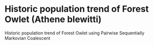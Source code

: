 # Historic population trend of Forest Owlet (Athene blewitti)
Historic population trend of Forest Owlet using Pairwise Sequentially Markovian Coalescent 
